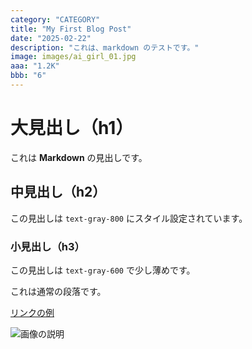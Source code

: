 ```yaml
---
category: "CATEGORY"
title: "My First Blog Post"
date: "2025-02-22"
description: "これは、markdown のテストです。"
image: images/ai_girl_01.jpg
aaa: "1.2K"
bbb: "6"
---
```


# 大見出し（h1）

これは **Markdown** の見出しです。

## 中見出し（h2）

この見出しは `text-gray-800` にスタイル設定されています。

### 小見出し（h3）

この見出しは `text-gray-600` で少し薄めです。

これは通常の段落です。

[リンクの例](https://google.com)

<!-- ![画像の説明](/akmic-app_02/public/images/ai_girl_01.jpg) -->

![画像の説明](images/ai_girl_01.jpg)